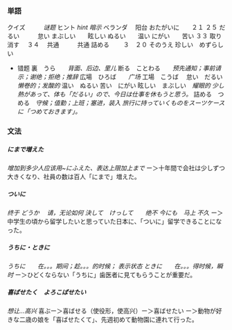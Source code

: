 ### 単語
クイズ　　　*谜题*
ヒント          *hint 暗示*
ベランダ       　阳台
おたがいに　　２１
２５
だるい　　　怠い
まぶしい　　眩しい
ぬるい　　温い
にがい　　苦い
３３
取り消す　
３４　
共通　　　共通
詰める　　
３　２０
そのうえ
珍しい　めずらしい
+ 错题
裏　うら　　*背面、后边、里儿*
断る　ことわる　　*预先通知；事前请示；谢绝；拒绝；推辞*
広場　ひろば　　*广场*
工場　こうば　
怠い　だるい　*懒卷的；发酸的*
温い　ぬるい
苦い　にがい
眩しい　まぶしい　*耀眼的*
*少し熱があって、体も「だるい」ので、今日は仕事を休もうと思う。*
詰める　つめる　*守候；值勤；上班；塞进，装入*
*旅行に持っていくものをスーツケースに「つめておきます」。*
### 文法
##### にまで増えた
*增加到多少人应该用~にふえた、表达上限加上まで*
ー＞十年間で会社は少しずつ大きくなり、社員の数は百人「にまで」増えた。
##### ついに
*终于
どうか　 请，无论如何
決して　けっして　　绝不
今にも　马上 不久*
ー＞中学生の頃から留学したいと思っていた日本に、「ついに」留学できることになった。
##### うちに・ときに
*うちに　　在。。。期间；趁。。。的时候；  表示状态
ときに　　在。。。得时候，瞬时*
ー＞ひどくならない「うちに」歯医者に見てもらうことが重要だ。
##### 喜ばせたく　よろこばせたい
*想让...高兴*
喜ぶー＞喜ばせる（使役形，使高兴）ー＞喜ばせたい
ー＞動物が好きな二歳の娘を「喜ばせたくて」、先週初めて動物園に連れて行った。
